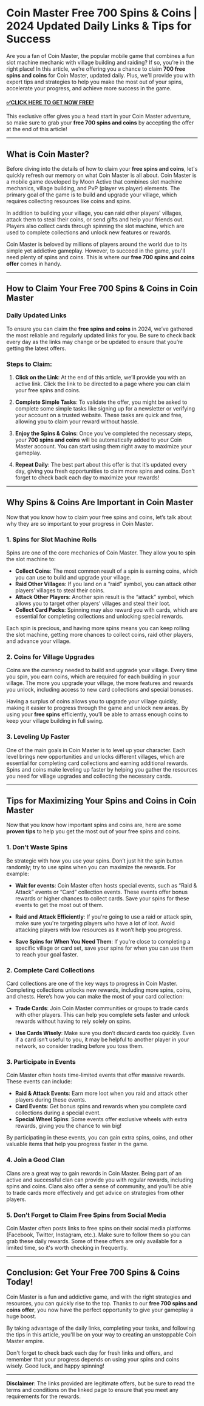 # Coin Master Free 700 Spins & Coins | 2024 Updated Daily Links & Tips for Success

Are you a fan of Coin Master, the popular mobile game that combines a fun slot machine mechanic with village building and raiding? If so, you’re in the right place! In this article, we’re offering you a chance to claim **700 free spins and coins** for Coin Master, updated daily. Plus, we'll provide you with expert tips and strategies to help you make the most out of your spins, accelerate your progress, and achieve more success in the game.

#### [✅CLICK HERE TO GET NOW FREE!](https://edris2025.github.io/spins/)

This exclusive offer gives you a head start in your Coin Master adventure, so make sure to grab your **free 700 spins and coins** by accepting the offer at the end of this article!

---

## What is Coin Master?

Before diving into the details of how to claim your **free spins and coins**, let's quickly refresh our memory on what Coin Master is all about. Coin Master is a mobile game developed by Moon Active that combines slot machine mechanics, village building, and PvP (player vs player) elements. The primary goal of the game is to build and upgrade your village, which requires collecting resources like coins and spins.

In addition to building your village, you can raid other players' villages, attack them to steal their coins, or send gifts and help your friends out. Players also collect cards through spinning the slot machine, which are used to complete collections and unlock new features or rewards.

Coin Master is beloved by millions of players around the world due to its simple yet addictive gameplay. However, to succeed in the game, you'll need plenty of spins and coins. This is where our **free 700 spins and coins offer** comes in handy.

---

## How to Claim Your Free 700 Spins & Coins in Coin Master

### Daily Updated Links

To ensure you can claim the **free spins and coins** in 2024, we’ve gathered the most reliable and regularly updated links for you. Be sure to check back every day as the links may change or be updated to ensure that you’re getting the latest offers.

### Steps to Claim:

1. **Click on the Link**: At the end of this article, we’ll provide you with an active link. Click the link to be directed to a page where you can claim your free spins and coins.
   
2. **Complete Simple Tasks**: To validate the offer, you might be asked to complete some simple tasks like signing up for a newsletter or verifying your account on a trusted website. These tasks are quick and free, allowing you to claim your reward without hassle.

3. **Enjoy the Spins & Coins**: Once you’ve completed the necessary steps, your **700 spins and coins** will be automatically added to your Coin Master account. You can start using them right away to maximize your gameplay.

4. **Repeat Daily**: The best part about this offer is that it’s updated every day, giving you fresh opportunities to claim more spins and coins. Don’t forget to check back each day to maximize your rewards!

---

## Why Spins & Coins Are Important in Coin Master

Now that you know how to claim your free spins and coins, let’s talk about why they are so important to your progress in Coin Master.

### 1. **Spins for Slot Machine Rolls**

Spins are one of the core mechanics of Coin Master. They allow you to spin the slot machine to:

- **Collect Coins**: The most common result of a spin is earning coins, which you can use to build and upgrade your village.
- **Raid Other Villages**: If you land on a “raid” symbol, you can attack other players’ villages to steal their coins.
- **Attack Other Players**: Another spin result is the “attack” symbol, which allows you to target other players' villages and steal their loot.
- **Collect Card Packs**: Spinning may also reward you with cards, which are essential for completing collections and unlocking special rewards.

Each spin is precious, and having more spins means you can keep rolling the slot machine, getting more chances to collect coins, raid other players, and advance your village.

### 2. **Coins for Village Upgrades**

Coins are the currency needed to build and upgrade your village. Every time you spin, you earn coins, which are required for each building in your village. The more you upgrade your village, the more features and rewards you unlock, including access to new card collections and special bonuses.

Having a surplus of coins allows you to upgrade your village quickly, making it easier to progress through the game and unlock new areas. By using your **free spins** efficiently, you’ll be able to amass enough coins to keep your village building in full swing.

### 3. **Leveling Up Faster**

One of the main goals in Coin Master is to level up your character. Each level brings new opportunities and unlocks different villages, which are essential for completing card collections and earning additional rewards. Spins and coins make leveling up faster by helping you gather the resources you need for village upgrades and collecting the necessary cards.

---

## Tips for Maximizing Your Spins and Coins in Coin Master

Now that you know how important spins and coins are, here are some **proven tips** to help you get the most out of your free spins and coins.

### 1. **Don’t Waste Spins**

Be strategic with how you use your spins. Don’t just hit the spin button randomly; try to use spins when you can maximize the rewards. For example:

- **Wait for events**: Coin Master often hosts special events, such as “Raid & Attack” events or “Card” collection events. These events offer bonus rewards or higher chances to collect cards. Save your spins for these events to get the most out of them.
  
- **Raid and Attack Efficiently**: If you're going to use a raid or attack spin, make sure you're targeting players who have a lot of loot. Avoid attacking players with low resources as it won’t help you progress.

- **Save Spins for When You Need Them**: If you're close to completing a specific village or card set, save your spins for when you can use them to reach your goal faster.

### 2. **Complete Card Collections**

Card collections are one of the key ways to progress in Coin Master. Completing collections unlocks new rewards, including more spins, coins, and chests. Here’s how you can make the most of your card collection:

- **Trade Cards**: Join Coin Master communities or groups to trade cards with other players. This can help you complete sets faster and unlock rewards without having to rely solely on spins.
  
- **Use Cards Wisely**: Make sure you don’t discard cards too quickly. Even if a card isn’t useful to you, it may be helpful to another player in your network, so consider trading before you toss them.

### 3. **Participate in Events**

Coin Master often hosts time-limited events that offer massive rewards. These events can include:

- **Raid & Attack Events**: Earn more loot when you raid and attack other players during these events.
- **Card Events**: Get bonus spins and rewards when you complete card collections during a special event.
- **Special Wheel Spins**: Some events offer exclusive wheels with extra rewards, giving you the chance to win big!

By participating in these events, you can gain extra spins, coins, and other valuable items that help you progress faster in the game.

### 4. **Join a Good Clan**

Clans are a great way to gain rewards in Coin Master. Being part of an active and successful clan can provide you with regular rewards, including spins and coins. Clans also offer a sense of community, and you'll be able to trade cards more effectively and get advice on strategies from other players.

### 5. **Don’t Forget to Claim Free Spins from Social Media**

Coin Master often posts links to free spins on their social media platforms (Facebook, Twitter, Instagram, etc.). Make sure to follow them so you can grab these daily rewards. Some of these offers are only available for a limited time, so it's worth checking in frequently.

---

## Conclusion: Get Your Free 700 Spins & Coins Today!

Coin Master is a fun and addictive game, and with the right strategies and resources, you can quickly rise to the top. Thanks to our **free 700 spins and coins offer**, you now have the perfect opportunity to give your gameplay a huge boost. 

By taking advantage of the daily links, completing your tasks, and following the tips in this article, you'll be on your way to creating an unstoppable Coin Master empire.

Don't forget to check back each day for fresh links and offers, and remember that your progress depends on using your spins and coins wisely. Good luck, and happy spinning!

---

**Disclaimer**: The links provided are legitimate offers, but be sure to read the terms and conditions on the linked page to ensure that you meet any requirements for the rewards.
